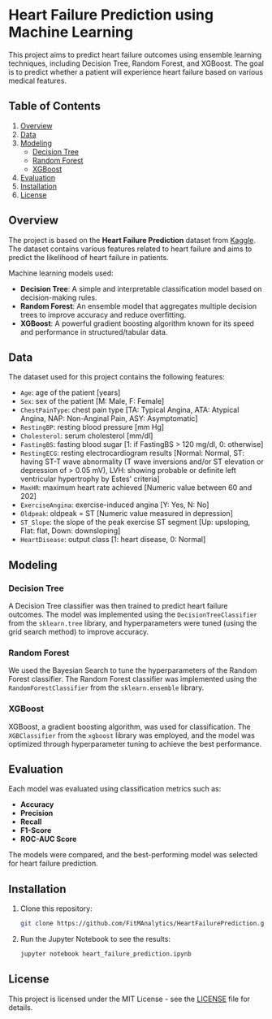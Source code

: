 # Heart Failure Prediction using Machine Learning

This project aims to predict heart failure outcomes using ensemble learning techniques, including Decision Tree, Random Forest, and XGBoost. The goal is to predict whether a patient will experience heart failure based on various medical features.

## Table of Contents
1. [Overview](#overview)
2. [Data](#data)
3. [Modeling](#modeling)
   - [Decision Tree](#decision-tree)
   - [Random Forest](#random-forest)
   - [XGBoost](#xgboost)
4. [Evaluation](#evaluation)
5. [Installation](#installation)
6. [License](#license)

## Overview
The project is based on the **Heart Failure Prediction** dataset from [Kaggle](https://www.kaggle.com/datasets/fedesoriano/heart-failure-prediction). The dataset contains various features related to heart failure and aims to predict the likelihood of heart failure in patients.

Machine learning models used:
- **Decision Tree**: A simple and interpretable classification model based on decision-making rules.
- **Random Forest**: An ensemble model that aggregates multiple decision trees to improve accuracy and reduce overfitting.
- **XGBoost**: A powerful gradient boosting algorithm known for its speed and performance in structured/tabular data.

## Data
The dataset used for this project contains the following features:
- `Age`: age of the patient [years]
- `Sex`: sex of the patient [M: Male, F: Female]
- `ChestPainType`: chest pain type [TA: Typical Angina, ATA: Atypical Angina, NAP: Non-Anginal Pain, ASY: Asymptomatic]
- `RestingBP`: resting blood pressure [mm Hg]
- `Cholesterol`: serum cholesterol [mm/dl]
- `FastingBS`: fasting blood sugar [1: if FastingBS > 120 mg/dl, 0: otherwise]
- `RestingECG`: resting electrocardiogram results [Normal: Normal, ST: having ST-T wave abnormality (T wave inversions and/or ST elevation or depression of > 0.05 mV), LVH: showing probable or definite left ventricular hypertrophy by Estes' criteria]
- `MaxHR`: maximum heart rate achieved [Numeric value between 60 and 202]
- `ExerciseAngina`: exercise-induced angina [Y: Yes, N: No]
- `Oldpeak`: oldpeak = ST [Numeric value measured in depression]
- `ST_Slope`: the slope of the peak exercise ST segment [Up: upsloping, Flat: flat, Down: downsloping]
- `HeartDisease`: output class [1: heart disease, 0: Normal]

## Modeling
### Decision Tree
A Decision Tree classifier was then trained to predict heart failure outcomes. The model was implemented using the `DecisionTreeClassifier` from the `sklearn.tree` library, and hyperparameters were tuned (using the grid search method) to improve accuracy.

### Random Forest
We used the Bayesian Search to tune the hyperparameters of the Random Forest classifier. The Random Forest classifier was implemented using the `RandomForestClassifier` from the `sklearn.ensemble` library.

### XGBoost
XGBoost, a gradient boosting algorithm, was used for classification. The `XGBClassifier` from the `xgboost` library was employed, and the model was optimized through hyperparameter tuning to achieve the best performance.

## Evaluation
Each model was evaluated using classification metrics such as:
- **Accuracy**
- **Precision**
- **Recall**
- **F1-Score**
- **ROC-AUC Score**

The models were compared, and the best-performing model was selected for heart failure prediction.

## Installation
1. Clone this repository:
    ```bash
    git clone https://github.com/FitMAnalytics/HeartFailurePrediction.git  
    ```
2. Run the Jupyter Notebook to see the results:
    ```bash
    jupyter notebook heart_failure_prediction.ipynb
    ```

## License
This project is licensed under the MIT License - see the [LICENSE](LICENSE) file for details.

